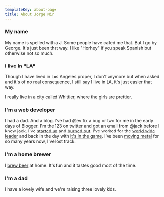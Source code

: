 ```yaml
---
templateKey: about-page
title: About Jorge Mir
---
```

### My name

My name is spelled with a J. Some people have called me that. But I go by George. It's just been that way. I like "Horhey" if you speak Spanish but otherwise not so much.

### I live in "LA"

Though I have lived in Los Angeles proper, I don't anymore but when asked and it's of no real consequence, I still say I live in LA, it's just easier that way. 

I really live in a city called Whittier, where the girls are prettier.

### I'm a web developer

I had a dad. And a blog. I've had @ev fix a bug or two for me in the early days of Blogger. I'm the 123 on twitter and got an email from @jack before I knew jack. I've <a href="https://web.archive.org/web/20061029071416/http://www.oleole.com/">started up</a> and <a href="https://web.archive.org/web/20000303212454/http://www.pets.com/cgi-bin/puppy/home/home.jsp?BV_UseBVCookie=YES&animal=Home">burned out</a>. I've worked for the <a href="https://espn.com">world wide leader</a> and back in the day with <a href="https://ea.com">it's in the game</a>. I've been <a href="https://toyota.com">moving metal</a> for so many years now, I've lost track.

### I'm a home brewer

I [brew beer](https://www.instagram.com/mirbrewing/) at home. It's fun and it tastes good most of the time. 

### I'm a dad

I have a lovely wife and we're raising three lovely kids.

